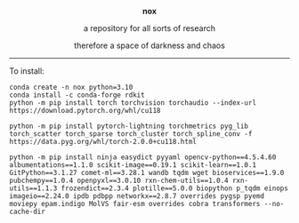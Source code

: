 <div align="center">

**nox**

a repository for all sorts of research 

therefore a space of darkness and chaos

-----------------------------------

</div>

To install:

```
conda create -n nox python=3.10
conda install -c conda-forge rdkit
python -m pip install torch torchvision torchaudio --index-url https://download.pytorch.org/whl/cu118

python -m pip install pytorch-lightning torchmetrics pyg_lib torch_scatter torch_sparse torch_cluster torch_spline_conv -f https://data.pyg.org/whl/torch-2.0.0+cu118.html

python -m pip install ninja easydict pyyaml opencv-python==4.5.4.60 albumentations==1.1.0 scikit-image==0.19.1 scikit-learn==1.0.1 GitPython==3.1.27 comet-ml==3.28.1 wandb tqdm wget bioservices==1.9.0 pubchempy==1.0.4 openpyxl==3.0.10 rxn-chem-utils==1.0.4 rxn-utils==1.1.3 frozendict==2.3.4 plotille==5.0.0 biopython p_tqdm einops imageio==2.24.0 ipdb pdbpp networkx==2.8.7 overrides pygsp pyemd moviepy epam.indigo MolVS fair-esm overrides cobra transformers --no-cache-dir
```
 
